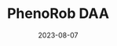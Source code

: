 ---
title: "PhenoRob DAA"
date: 2023-08-07
draft: false

sections:  
  - name: "What is PhenoRob DAA?"
    text: "The [PhenoRob](https://www.phenorob.de/) Digital Agricultural Avatar (DAA) is a software demonstrator and a sub-project of the [PhenoRob](https://www.phenorob.de/) project. It acts as a digital twin of the agricultural system, encompassing interacting models of biogeochemical, biophysical, agricultural management, and economic components. This groundbreaking initiative unifies diverse modelling approaches and observations under a single [PhenoRob](https://www.phenorob.de/) brand, thereby providing a unified solution for stakeholders."
    image: "images/DAA.png"
    imageWidth: "250px"
    imageHeight: "250px"
    textPosition: "right"

  - name: "Advantages of PhenoRob DAA"
    text: "The PhenoRob DAA facilitates access and usability of simulation models such as TerrSysMP, AgroC, SIMPLACE, CPlantBox and DuMux-Rosi. These models help mimic reality from lab, to field, regional, and continental scales, enabling predictions and forecasts of plant biomass, yield, water, and nutrient use efficiency. The DAA demonstrator not only provides an information and usage platform for users, but also creates a public-facing platform to showcase the project's innovative approaches and results."
    image: "images/DAA_Advantages.png"
    imageWidth: "250px"
    imageHeight: "250px"
    textPosition: "right"

  - name: "Connecting Subprojects"
    text: "PhenoRob DAA serves as a vital connecting point for various subprojects, facilitating collaborations and joint publications. It efficiently transfers and combines information among different subprojects. Over time, digital twins of various PhenoRob field sites will be created, thereby enhancing the project's external presentation and promotional capacity."
    image: "images/DAA_Connection.png"
    imageWidth: "250px"
    imageHeight: "250px"
    textPosition: "right"

  - name: "The Team"
    text: "The PhenoRob DAA team is an interdisciplinary group of experts from the University of Bonn and ForschungZentrum Juelich. They possess diverse backgrounds in computer science, geodesy, robotics, plant science, soil science, economics, and environmental science. This strong and varied team contributes to the uniqueness of [PhenoRob](https://www.phenorob.de/), the only [DFG](https://www.dfg.de/en/index.jsp/)-funded Cluster of Excellence focusing on agriculture."
    image: "images/Team.png"
    imageWidth: "250px"
    imageHeight: "250px"
    textPosition: "right"
---